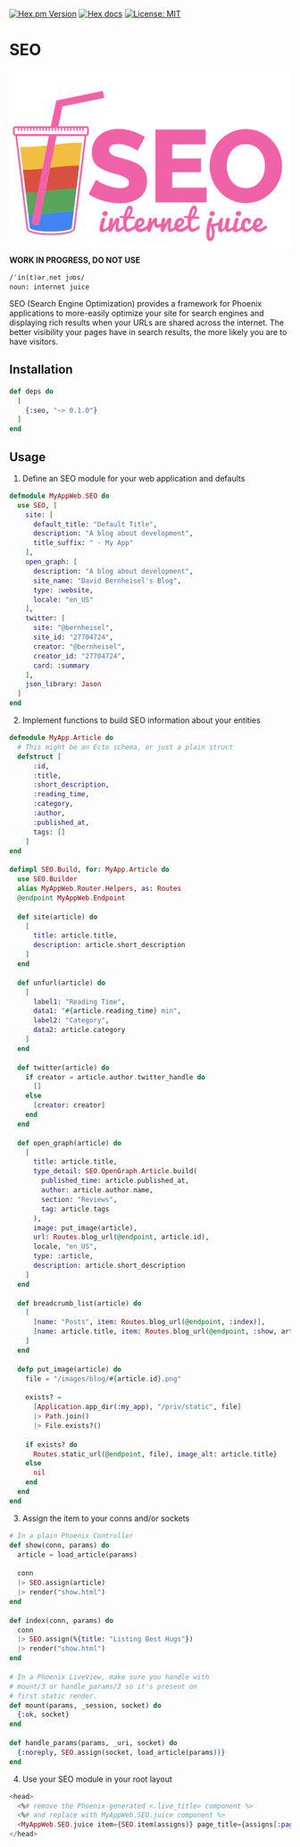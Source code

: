 <!-- badges -->

[![Hex.pm Version](http://img.shields.io/hexpm/v/seo.svg)](https://hex.pm/packages/seo)
[![Hex docs](http://img.shields.io/badge/hex.pm-docs-blue.svg?style=flat)](https://hexdocs.pm/seo)
[![License: MIT](https://img.shields.io/badge/License-MIT-yellow.svg)](./LICENSE.md)

# SEO

![logo](./priv/logo.png)

<!-- MDOC !-->

**WORK IN PROGRESS, DO NOT USE**

```
/ˈin(t)ərˌnet jo͞os/
noun: internet juice
```

SEO (Search Engine Optimization) provides a framework for Phoenix applications
to more-easily optimize your site for search engines and displaying rich results
when your URLs are shared across the internet. The better visibility your pages
have in search results, the more likely you are to have visitors.

## Installation

```elixir
def deps do
  [
    {:seo, "~> 0.1.0"}
  ]
end
```

## Usage

1. Define an SEO module for your web application and defaults

```elixir
defmodule MyAppWeb.SEO do
  use SEO, [
    site: [
      default_title: "Default Title",
      description: "A blog about development",
      title_suffix: " · My App"
    ],
    open_graph: [
      description: "A blog about development",
      site_name: "David Bernheisel's Blog",
      type: :website,
      locale: "en_US"
    ],
    twitter: [
      site: "@bernheisel",
      site_id: "27704724",
      creator: "@bernheisel",
      creator_id: "27704724",
      card: :summary
    ],
    json_library: Jason
  ]
end
```

2. Implement functions to build SEO information about your entities

```elixir
defmodule MyApp.Article do
  # This might be an Ecto schema, or just a plain struct
  defstruct [
      :id,
      :title,
      :short_description,
      :reading_time,
      :category,
      :author,
      :published_at,
      tags: []
    ]
end

defimpl SEO.Build, for: MyApp.Article do
  use SEO.Builder
  alias MyAppWeb.Router.Helpers, as: Routes
  @endpoint MyAppWeb.Endpoint

  def site(article) do
    [
      title: article.title,
      description: article.short_description
    ]
  end

  def unfurl(article) do
    [     
      label1: "Reading Time",
      data1: "#{article.reading_time} min",
      label2: "Category",
      data2: article.category
    ]
  end

  def twitter(article) do
    if creator = article.author.twitter_handle do
      []
    else
      [creator: creator]
    end
  end

  def open_graph(article) do
    [
      title: article.title,
      type_detail: SEO.OpenGraph.Article.build(
        published_time: article.published_at,
        author: article.author.name,
        section: "Reviews",
        tag: article.tags
      ),
      image: put_image(article),
      url: Routes.blog_url(@endpoint, article.id),
      locale, "en_US",
      type: :article,
      description: article.short_description
    ]
  end

  def breadcrumb_list(article) do
    [
      [name: "Posts", item: Routes.blog_url(@endpoint, :index)],
      [name: article.title, item: Routes.blog_url(@endpoint, :show, article.id)]
    ]
  end

  defp put_image(article) do
    file = "/images/blog/#{article.id}.png"

    exists? =
      [Application.app_dir(:my_app), "/priv/static", file]
      |> Path.join()
      |> File.exists?()

    if exists? do
      Routes.static_url(@endpoint, file), image_alt: article.title}
    else
      nil
    end
  end
end
```

3. Assign the item to your conns and/or sockets

```elixir
# In a plain Phoenix Controller
def show(conn, params) do
  article = load_article(params)

  conn
  |> SEO.assign(article)
  |> render("show.html")
end

def index(conn, params) do
  conn
  |> SEO.assign(%{title: "Listing Best Hugs"})
  |> render("show.html")
end

# In a Phoenix LiveView, make sure you handle with
# mount/3 or handle_params/3 so it's present on
# first static render.
def mount(params, _session, socket) do
  {:ok, socket}
end

def handle_params(params, _uri, socket) do
  {:noreply, SEO.assign(socket, load_article(params))}
end
```

4. Use your SEO module in your root layout

```heex
<head>
  <%# remove the Phoenix-generated <.live_title> component %>
  <%# and replace with MyAppWeb.SEO.juice component %>
  <MyAppWeb.SEO.juice item={SEO.item(assigns)} page_title={assigns[:page_title]} />
</head>
```
